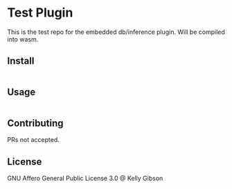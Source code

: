 # Test Plugin

This is the test repo for the embedded db/inference plugin. Will be compiled into wasm.

## Install

```
```

## Usage

```
```

## Contributing

PRs not accepted.

## License

GNU Affero General Public License 3.0 @ Kelly Gibson